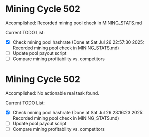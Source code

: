 # Mining Cycle 502

Accomplished: Recorded mining pool check in MINING_STATS.md

Current TODO List:

- [x] Check mining pool hashrate  (Done at Sat Jul 26 22:57:30 2025: Recorded mining pool check in MINING_STATS.md)
- [ ] Update pool payout script
- [ ] Compare mining profitability vs. competitors

# Mining Cycle 502

Accomplished: No actionable real task found.

Current TODO List:

- [x] Check mining pool hashrate  (Done at Sat Jul 26 23:16:23 2025: Recorded mining pool check in MINING_STATS.md)
- [ ] Update pool payout script
- [ ] Compare mining profitability vs. competitors